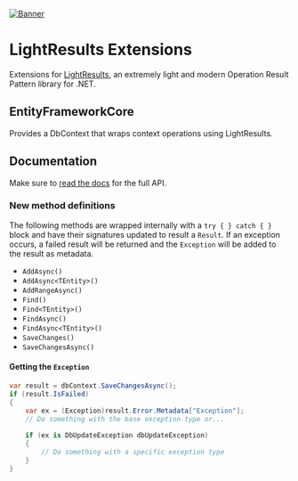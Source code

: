 [![Banner](https://raw.githubusercontent.com/jscarle/LightResults/main/Banner.png)](https://github.com/jscarle/LightResults)

# LightResults Extensions

Extensions for [LightResults](https://github.com/jscarle/LightResults), an extremely light and modern Operation Result Pattern library for .NET.

## EntityFrameworkCore

Provides a DbContext that wraps context operations using LightResults.

## Documentation

Make sure to [read the docs](https://jscarle.github.io/LightResults.Extensions/) for the full API.

### New method definitions

The following methods are wrapped internally with a `try { } catch { }` block and have their signatures
updated to result a `Result`. If an exception occurs, a failed result will be returned and the `Exception`
will be added to the result as metadata.

- `AddAsync()`
- `AddAsync<TEntity>()`
- `AddRangeAsync()`
- `Find()`
- `Find<TEntity>()`
- `FindAsync()`
- `FindAsync<TEntity>()`
- `SaveChanges()`
- `SaveChangesAsync()`

#### Getting the `Exception`

```csharp
var result = dbContext.SaveChangesAsync();
if (result.IsFailed)
{
    var ex = (Exception)result.Error.Metadata["Exception"];
    // Do something with the base exception type or...
    
    if (ex is DbUpdateException dbUpdateException)
    {
        // Do something with a specific exception type
    }
}
```
